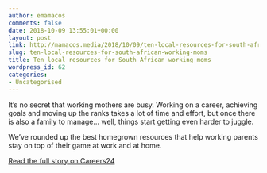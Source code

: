 ```yaml
---
author: emamacos
comments: false
date: 2018-10-09 13:55:01+00:00
layout: post
link: http://mamacos.media/2018/10/09/ten-local-resources-for-south-african-working-moms/
slug: ten-local-resources-for-south-african-working-moms
title: Ten local resources for South African working moms
wordpress_id: 62
categories:
- Uncategorised
---
```


It’s no secret that working mothers are busy. Working on a career, achieving goals and moving up the ranks takes a lot of time and effort, but once there is also a family to manage… well, things start getting even harder to juggle.

We’ve rounded up the best homegrown resources that help working parents stay on top of their game at work and at home.

[Read the full story on Careers24](https://careeradvice.careers24.com/career-advice/work-life/ten-local-resources-for-south-african-working-moms-20180214)

